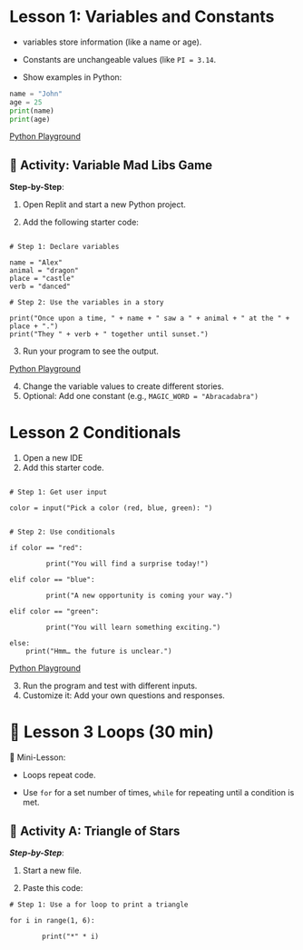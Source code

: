 # Lesson 1: Variables and Constants

- variables store information (like a name or age).

- Constants are unchangeable values (like ```PI = 3.14```.

- Show examples in Python:
```python
name = "John"
age = 25
print(name)
print(age)
```
[Python Playground](https://www.online-python.com/RJV5Z1i4DU)


## 🧪 Activity: Variable Mad Libs Game
**Step-by-Step**:

1. Open Replit and start a new Python project.

2. Add the following starter code:

```
 
# Step 1: Declare variables

name = "Alex"
animal = "dragon"
place = "castle"
verb = "danced"

# Step 2: Use the variables in a story

print("Once upon a time, " + name + " saw a " + animal + " at the " + place + ".")
print("They " + verb + " together until sunset.")

```

3. Run your program to see the output.

[Python Playground](https://www.online-python.com/Q6pTX7u5fH)

4. Change the variable values to create different stories.
5. Optional: Add one constant (e.g., ```MAGIC_WORD = "Abracadabra")```


# Lesson 2 Conditionals

1. Open a new IDE
2. Add this starter code.

```

# Step 1: Get user input

color = input("Pick a color (red, blue, green): ")


# Step 2: Use conditionals

if color == "red":

         print("You will find a surprise today!")

elif color == "blue":

         print("A new opportunity is coming your way.")

elif color == "green":

         print("You will learn something exciting.")

else:
    print("Hmm… the future is unclear.")

```

[Python Playground](https://www.online-python.com/S36DhaRjgx)

3. Run the program and test with different inputs.
4. Customize it: Add your own questions and responses.


# 🔹 Lesson 3 Loops (30 min)


📖 Mini-Lesson:
- Loops repeat code.

- Use ```for``` for a set number of times, ```while``` for repeating until a condition is met.


## 🧪 Activity A: Triangle of Stars
***Step-by-Step***:

1. Start a new file.

2. Paste this code:

```
# Step 1: Use a for loop to print a triangle

for i in range(1, 6):

        print("*" * i)

```

